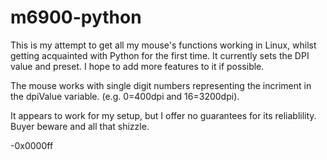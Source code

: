 # m6900-python

This is my attempt to get all my mouse's functions working in Linux, whilst getting acquainted with Python for the first time.
It currently sets the DPI value and preset. I hope to add more features to it if possible.

The mouse works with single digit numbers representing the incriment in the dpiValue variable. (e.g. 0=400dpi and 16=3200dpi).

It appears to work for my setup, but I offer no guarantees for its reliablility. Buyer beware and all that shizzle.

-0x0000ff
 
